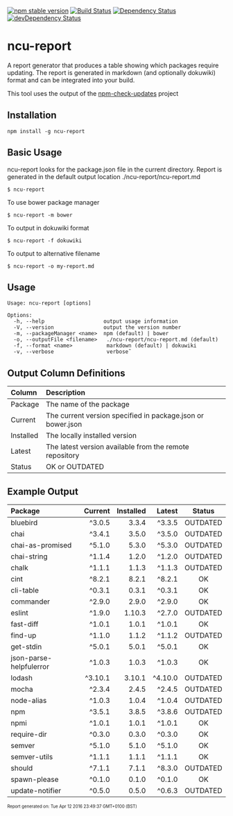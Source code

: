 [![npm stable version](https://img.shields.io/npm/v/ncu-report.svg?label=npm)](https://npmjs.org/package/ncu-report)
[![Build Status](https://travis-ci.org/cizer/ncu-report.svg?branch=master)](https://travis-ci.org/cizer/ncu-report)
[![Dependency Status](https://david-dm.org/cizer/ncu-report.svg)](https://david-dm.org/cizer/ncu-report)
[![devDependency Status](https://david-dm.org/cizer/ncu-report/dev-status.svg)](https://david-dm.org/cizer/ncu-report#info=devDependencies)

# ncu-report
A report generator that produces a table showing which packages require updating. The report is generated in markdown (and optionally dokuwiki) format and can be integrated into your build.

This tool uses the output of the [npm-check-updates](https://github.com/tjunnone/npm-check-updates) project

## Installation
```
npm install -g ncu-report
```

## Basic Usage
ncu-report looks for the package.json file in the current directory.
Report is generated in the default output location ./ncu-report/ncu-report.md
```
$ ncu-report
```

To use bower package manager
````
$ ncu-report -m bower
````

To output in dokuwiki format
````
$ ncu-report -f dokuwiki
````

To output to alternative filename
````
$ ncu-report -o my-report.md
````

## Usage
````
Usage: ncu-report [options]

Options:
  -h, --help                   output usage information
  -V, --version                output the version number
  -m, --packageManager <name>  npm (default) | bower
  -o, --outputFile <filename>   ./ncu-report/ncu-report.md (default)
  -f, --format <name>           markdown (default) | dokuwiki
  -v, --verbose                 verbose˜
````
## Output Column Definitions

| Column | Description |
| :----- | :---------- |
| Package | The name of the package |
| Current | The current version specified in package.json or bower.json |
| Installed | The locally installed version |
| Latest | The latest version available from the remote repository |
| Status | OK or OUTDATED |

## Example Output

| Package | Current | Installed | Latest | Status |
| :------ | ------: | --------: | -----: | :----: |
| bluebird | ^3.0.5 | 3.3.4 | ^3.3.5 | OUTDATED |
| chai | ^3.4.1 | 3.5.0 | ^3.5.0 | OUTDATED |
| chai-as-promised | ^5.1.0 | 5.3.0 | ^5.3.0 | OUTDATED |
| chai-string | ^1.1.4 | 1.2.0 | ^1.2.0 | OUTDATED |
| chalk | ^1.1.1 | 1.1.3 | ^1.1.3 | OUTDATED |
| cint | ^8.2.1 | 8.2.1 | ^8.2.1 | OK |
| cli-table | ^0.3.1 | 0.3.1 | ^0.3.1 | OK |
| commander | ^2.9.0 | 2.9.0 | ^2.9.0 | OK |
| eslint | ^1.9.0 | 1.10.3 | ^2.7.0 | OUTDATED |
| fast-diff | ^1.0.1 | 1.0.1 | ^1.0.1 | OK |
| find-up | ^1.1.0 | 1.1.2 | ^1.1.2 | OUTDATED |
| get-stdin | ^5.0.1 | 5.0.1 | ^5.0.1 | OK |
| json-parse-helpfulerror | ^1.0.3 | 1.0.3 | ^1.0.3 | OK |
| lodash | ^3.10.1 | 3.10.1 | ^4.10.0 | OUTDATED |
| mocha | ^2.3.4 | 2.4.5 | ^2.4.5 | OUTDATED |
| node-alias | ^1.0.3 | 1.0.4 | ^1.0.4 | OUTDATED |
| npm | ^3.5.1 | 3.8.5 | ^3.8.6 | OUTDATED |
| npmi | ^1.0.1 | 1.0.1 | ^1.0.1 | OK |
| require-dir | ^0.3.0 | 0.3.0 | ^0.3.0 | OK |
| semver | ^5.1.0 | 5.1.0 | ^5.1.0 | OK |
| semver-utils | ^1.1.1 | 1.1.1 | ^1.1.1 | OK |
| should | ^7.1.1 | 7.1.1 | ^8.3.0 | OUTDATED |
| spawn-please | ^0.1.0 | 0.1.0 | ^0.1.0 | OK |
| update-notifier | ^0.5.0 | 0.5.0 | ^0.6.3 | OUTDATED |
<sup><sub>Report generated on: Tue Apr 12 2016 23:49:37 GMT+0100 (BST)<sub><sup>
